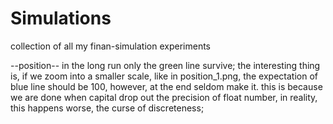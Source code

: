# Simulations
collection of all my finan-simulation experiments

--position--
in the long run only the green line survive;
the interesting thing is, if we zoom into a smaller scale, like in position_1.png, the expectation of blue line should be 100,
however, at the end seldom make it.
this is because we are done when capital drop out the precision of float number,
in reality, this happens worse,
the curse of discreteness;
